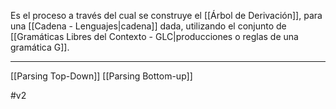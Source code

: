 Es el proceso a través del cual se construye el [[Árbol de Derivación]], para una [[Cadena - Lenguajes|cadena]] dada, utilizando el conjunto de [[Gramáticas Libres del Contexto - GLC|producciones o reglas de una gramática G]]. 
***
[[Parsing Top-Down]]
[[Parsing Bottom-up]] 

#v2 
